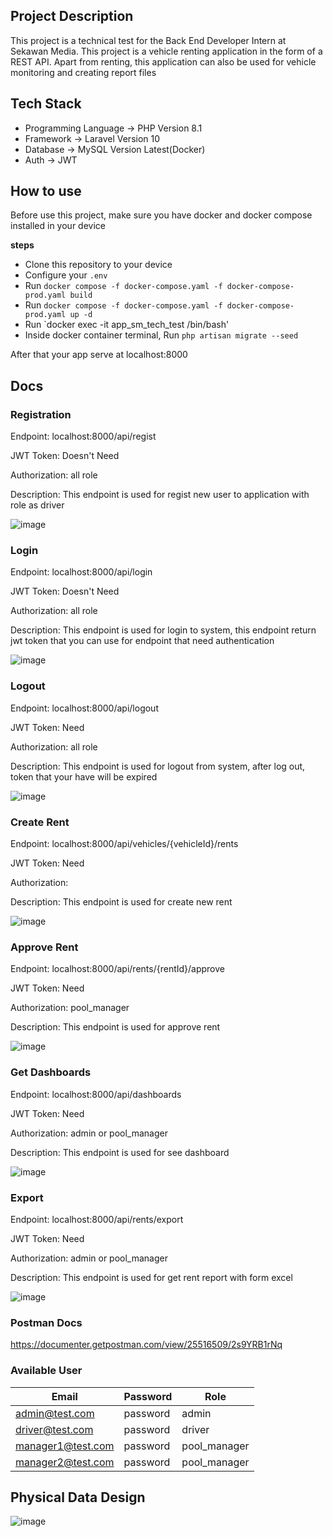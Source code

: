 ## Project Description
<p>This project is a technical test for the Back End Developer Intern at Sekawan Media. This project is a vehicle renting application in the form of a REST API. Apart from renting, this application can also be used for vehicle monitoring and creating report files</p>

##  Tech Stack
* Programming Language -> PHP Version 8.1
* Framework -> Laravel Version 10
* Database -> MySQL Version Latest(Docker)
* Auth -> JWT

## How to use
<p>Before use this project, make sure you have docker and docker compose installed in your device</p>
<p><b>steps</b></p>

* Clone this repository to your device
* Configure your `.env`
* Run `docker compose -f docker-compose.yaml -f docker-compose-prod.yaml build` 
* Run `docker compose -f docker-compose.yaml -f docker-compose-prod.yaml up -d`
* Run `docker exec -it app_sm_tech_test /bin/bash'
* Inside docker container terminal, Run `php artisan migrate --seed`
<p>After that your app serve at localhost:8000</p>

## Docs
### Registration
<p>Endpoint: localhost:8000/api/regist</p>
<p>JWT Token: Doesn't Need</p>
<p>Authorization: all role</p>
<p>Description: This endpoint is used for regist new user to application with role as driver</p>

![image](https://github.com/reyhanmichiels/sekawan_media_tech_test/assets/103521934/4fc18ff3-bbf1-4a1a-b8b8-c6a3e5b6003d)

### Login
<p>Endpoint: localhost:8000/api/login</p>
<p>JWT Token: Doesn't Need</p>
<p>Authorization: all role</p>
<p>Description: This endpoint is used for login to system, this endpoint return jwt token that you can use for endpoint that need authentication</p>

![image](https://github.com/reyhanmichiels/sekawan_media_tech_test/assets/103521934/eddb131b-6f98-4151-952c-86a71177c7c5)

### Logout
<p>Endpoint: localhost:8000/api/logout</p>
<p>JWT Token: Need</p>
<p>Authorization: all role</p>
<p>Description: This endpoint is used for logout from system, after log out, token that your have will be expired</p>

![image](https://github.com/reyhanmichiels/sekawan_media_tech_test/assets/103521934/7a3a388d-2a78-47f6-920e-b466b6aa5987)

### Create Rent
<p>Endpoint: localhost:8000/api/vehicles/{vehicleId}/rents</p>
<p>JWT Token: Need</p>
<p>Authorization: </p>
<p>Description: This endpoint is used for create new rent</p>

![image](https://github.com/reyhanmichiels/sekawan_media_tech_test/assets/103521934/2342d043-7c86-469b-b2af-20338d17665c)

### Approve Rent
<p>Endpoint: localhost:8000/api/rents/{rentId}/approve</p>
<p>JWT Token: Need</p>
<p>Authorization: pool_manager</p>
<p>Description: This endpoint is used for approve rent</p>

![image](https://github.com/reyhanmichiels/sekawan_media_tech_test/assets/103521934/71123aac-d5a4-4e53-8cb4-0b64755bdb57)

### Get Dashboards
<p>Endpoint: localhost:8000/api/dashboards</p>
<p>JWT Token: Need</p>
<p>Authorization: admin or pool_manager</p>
<p>Description: This endpoint is used for see dashboard</p>

![image](https://github.com/reyhanmichiels/sekawan_media_tech_test/assets/103521934/15c5ce58-8eb8-4421-8b34-e13d84a1bd52)

### Export
<p>Endpoint: localhost:8000/api/rents/export</p>
<p>JWT Token: Need</p>
<p>Authorization: admin or pool_manager</p>
<p>Description: This endpoint is used for get rent report with form excel</p>

![image](https://github.com/reyhanmichiels/sekawan_media_tech_test/assets/103521934/0f125d1f-2df0-47d2-b67e-4545ec21f2fc)


### Postman Docs
https://documenter.getpostman.com/view/25516509/2s9YRB1rNq

### Available User
| Email | Password | Role |
| --- | --- | --- |
| admin@test.com | password | admin |
| driver@test.com | password | driver |
| manager1@test.com | password | pool_manager |
| manager2@test.com | password | pool_manager |

## Physical Data Design
![image](https://github.com/reyhanmichiels/sekawan_media_tech_test/assets/103521934/7013e788-c5f9-40c8-a1c4-d53887efca79)



